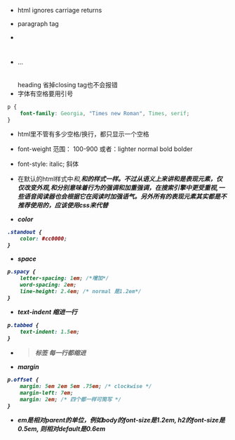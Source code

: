 - html ignores carriage returns
- <p>paragraph tag</p> 
- <br> 
- <h1></h1> ... <h6></h6> heading 省掉closing tag也不会报错
- 字体有空格要用引号
```css
p {
    font-family: Georgia, "Times new Roman", Times, serif;
}
```
- html里不管有多少空格/换行，都只显示一个空格
- font-weight 范围： 100-900 或者：lighter normal bold bolder
- font-style: italic; 斜体
- 在默认的html样式中<i>和<em>,<b>和<strong>的样式一样。不过从语义上来讲<i>和<b>是表现元素，仅仅改变外观,<em>和<strong>分别意味着行为的强调和加重强调，在搜索引擎中更受重视,一些语音阅读器也会根据它在阅读时加强语气。另外所有的表现元素其实都是不推荐使用的，应该使用css来代替

- color
```css
.standout {
    color: #cc0000;
}
```

- space
```css
p.spacy {
    letter-spacing: 1em; /*增加*/
    word-spacing: 2em;
    line-height: 2.4em; /* normal 是1.2em*/
}
```
- text-indent 缩进一行
```css
p.tabbed {
    text-indent: 1.5em;
}
```

- <blockquote>标签 每一行都缩进

- margin 
```css
p.offset {
    margin: 5em 2em 5em .75em; /* clockwise */
    margin-left: 7em;
    margin: 2em; /* 四个都一样可简写 */
}
```

- em是相对parent的单位，例如body的font-size是1.2em, h2的font-size是0.5em, 则相对default是0.6em



